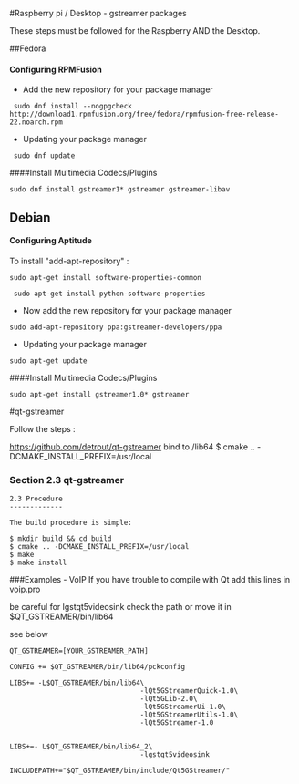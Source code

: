 

#Raspberry pi / Desktop - gstreamer packages

These steps must be followed for the Raspberry AND the Desktop.

##Fedora


#### Configuring RPMFusion

* Add the new repository for your package manager

```
 sudo dnf install --nogpgcheck http://download1.rpmfusion.org/free/fedora/rpmfusion-free-release-22.noarch.rpm
```

* Updating your package manager

```
 sudo dnf update
```
####Install Multimedia Codecs/Plugins
```
sudo dnf install gstreamer1* gstreamer gstreamer-libav
```


##	Debian
#### Configuring Aptitude
To install "add-apt-repository" :
```
sudo apt-get install software-properties-common
```
```
 sudo apt-get install python-software-properties
```
* Now add the new repository for your package manager

```
sudo add-apt-repository ppa:gstreamer-developers/ppa
```
* Updating your package manager

```
sudo apt-get update
```
####Install Multimedia Codecs/Plugins

```
sudo apt-get install gstreamer1.0* gstreamer
```
#qt-gstreamer

Follow the steps :

https://github.com/detrout/qt-gstreamer
bind to /lib64
$ cmake .. -DCMAKE_INSTALL_PREFIX=/usr/local
### Section 2.3 qt-gstreamer

```
2.3 Procedure
-------------

The build procedure is simple:

$ mkdir build && cd build
$ cmake .. -DCMAKE_INSTALL_PREFIX=/usr/local
$ make
$ make install
```
###Examples - VoIP
If you have trouble to compile with Qt add this lines in  voip.pro

be careful for lgstqt5videosink check the path or move it in $QT_GSTREAMER/bin/lib64

see below
```
QT_GSTREAMER=[YOUR_GSTREAMER_PATH]

CONFIG += $QT_GSTREAMER/bin/lib64/pckconfig

LIBS+= -L$QT_GSTREAMER/bin/lib64\
                                -lQt5GStreamerQuick-1.0\
                                -lQt5GLib-2.0\
                                -lQt5GStreamerUi-1.0\
                                -lQt5GStreamerUtils-1.0\
                                -lQt5GStreamer-1.0


LIBS+=- L$QT_GSTREAMER/bin/lib64_2\
                                -lgstqt5videosink

INCLUDEPATH+="$QT_GSTREAMER/bin/include/Qt5GStreamer/"

```
